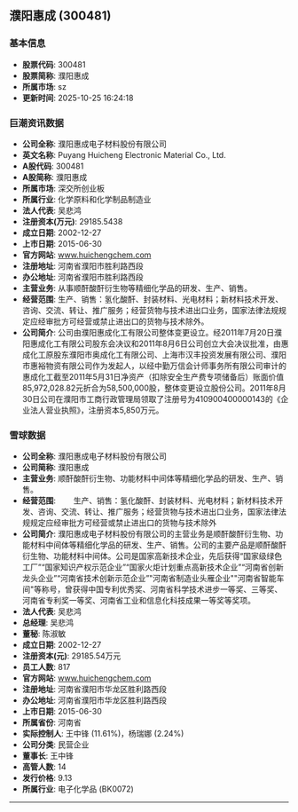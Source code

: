 ## 濮阳惠成 (300481)

### 基本信息

- **股票代码**: 300481
- **股票简称**: 濮阳惠成
- **所属市场**: sz
- **更新时间**: 2025-10-25 16:24:18

### 巨潮资讯数据

- **公司全称**: 濮阳惠成电子材料股份有限公司
- **英文名称**: Puyang Huicheng Electronic Material Co., Ltd.
- **A股代码**: 300481
- **A股简称**: 濮阳惠成
- **所属市场**: 深交所创业板
- **所属行业**: 化学原料和化学制品制造业
- **法人代表**: 吴悲鸿
- **注册资本(万元)**: 29185.5438
- **成立日期**: 2002-12-27
- **上市日期**: 2015-06-30
- **官方网站**: www.huichengchem.com
- **注册地址**: 河南省濮阳市胜利路西段
- **办公地址**: 河南省濮阳市胜利路西段
- **主营业务**: 从事顺酐酸酐衍生物等精细化学品的研发、生产、销售。
- **经营范围**: 生产、销售：氢化酸酐、封装材料、光电材料；新材料技术开发、咨询、交流、转让、推广服务；经营货物与技术进出口业务，国家法律法规规定应经审批方可经营或禁止进出口的货物与技术除外。
- **公司简介**: 公司由濮阳惠成化工有限公司整体变更设立。经2011年7月20日濮阳惠成化工有限公司股东会决议和2011年8月6日公司创立大会决议批准，由惠成化工原股东濮阳市奥成化工有限公司、上海市汉丰投资发展有限公司、濮阳市惠裕物资有限公司作为发起人，以经中勤万信会计师事务所有限公司审计的惠成化工截至2011年5月31日净资产（扣除安全生产费专项储备后）账面价值85,972,028.82元折合为58,500,000股，整体变更设立股份公司。2011年8月30日公司在濮阳市工商行政管理局领取了注册号为410900400000143的《企业法人营业执照》，注册资本5,850万元。

### 雪球数据

- **公司全称**: 濮阳惠成电子材料股份有限公司
- **公司简称**: 濮阳惠成
- **主营业务**: 顺酐酸酐衍生物、功能材料中间体等精细化学品的研发、生产、销售。
- **经营范围**: 　　生产、销售：氢化酸酐、封装材料、光电材料；新材料技术开发、咨询、交流、转让、推广服务；经营货物与技术进出口业务，国家法律法规规定应经审批方可经营或禁止进出口的货物与技术除外
- **公司简介**: 濮阳惠成电子材料股份有限公司的主营业务是顺酐酸酐衍生物、功能材料中间体等精细化学品的研发、生产、销售。公司的主要产品是顺酐酸酐衍生物、功能材料中间体。公司是国家高新技术企业，先后获得“国家级绿色工厂”“国家知识产权示范企业”“国家火炬计划重点高新技术企业”“河南省创新龙头企业”“河南省技术创新示范企业”"河南省制造业头雁企业""河南省智能车间"等称号，曾获得中国专利优秀奖、河南省科学技术进步一等奖、三等奖、河南省专利奖一等奖、河南省工业和信息化科技成果一等奖等奖项。
- **法人代表**: 吴悲鸿
- **总经理**: 吴悲鸿
- **董秘**: 陈淑敏
- **成立日期**: 2002-12-27
- **注册资本(元)**: 29185.54万元
- **员工人数**: 817
- **官方网站**: www.huichengchem.com
- **注册地址**: 河南省濮阳市华龙区胜利路西段
- **办公地址**: 河南省濮阳市华龙区胜利路西段
- **上市日期**: 2015-06-30
- **所属省份**: 河南省
- **实际控制人**: 王中锋 (11.61%)，杨瑞娜 (2.24%)
- **公司分类**: 民营企业
- **董事长**: 王中锋
- **高管人数**: 14
- **发行价格**: 9.13
- **所属行业**: 电子化学品 (BK0072)

---